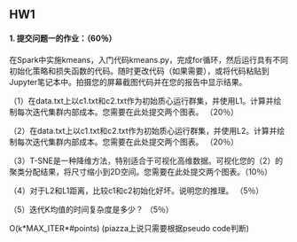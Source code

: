 ## HW1

#### 1. 提交问题一的作业：（60％）

在Spark中实施kmeans，入门代码kmeans.py，完成for循环，然后运行具有不同初始化策略和损失函数的代码。随时更改代码（如果需要），或将代码粘贴到Jupyter笔记本中。拍摄您的屏幕截图代码并在您的报告中显示结果。

（1）在data.txt上以c1.txt和c2.txt作为初始质心运行群集，并使用L1。计算并绘制每次迭代集群内部成本。您需要在此处提交两个图表。 （20％）

（2）在data.txt上以c1.txt和c2.txt作为初始质心运行群集，并使用L2。计算并绘制每次迭代集群内部成本。您需要在此处提交两个图表。 （20％）

（3）T-SNE是一种降维方法，特别适合于可视化高维数据。可视化您的（2）的聚类分配结果，将尺寸缩小到2D空间。您需要在此处提交两个图表。（10％）

（4）对于L2和L1距离，比较c1和c2初始化好坏。说明您的推理。 （5％）

（5）迭代K均值的时间复杂度是多少？ （5％）

O(k\*MAX_ITER\*#points) (piazza上说只需要根据pseudo code判断)











